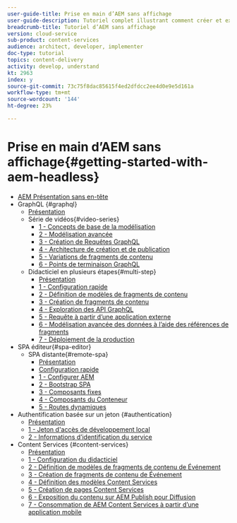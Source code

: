 ```yaml
---
user-guide-title: Prise en main d’AEM sans affichage
user-guide-description: Tutoriel complet illustrant comment créer et exposer du contenu à l’aide d’AEM sans affichage.
breadcrumb-title: Tutoriel d’AEM sans affichage
version: cloud-service
sub-product: content-services
audience: architect, developer, implementer
doc-type: tutorial
topics: content-delivery
activity: develop, understand
kt: 2963
index: y
source-git-commit: 73c75f8dac85615f4ed2dfdcc2ee4d0e9e5d161a
workflow-type: tm+mt
source-wordcount: '144'
ht-degree: 23%

---
```



# Prise en main d’AEM sans affichage{#getting-started-with-aem-headless}

+ [AEM Présentation sans en-tête](./overview.md)
+ GraphQL {#graphql}
   + [Présentation](./graphql/overview.md)
   + Série de vidéos{#video-series}
      + [1 - Concepts de base de la modélisation](./graphql/video-series/modeling-basics.md)
      + [2 - Modélisation avancée](./graphql/video-series/advanced-modeling.md)
      + [3 - Création de Requêtes GraphQL](./graphql/video-series/creating-graphql-queries.md)
      + [4 - Architecture de création et de publication](./graphql/video-series/author-publish-architecture.md)
      + [5 - Variations de fragments de contenu](./graphql/video-series/content-fragment-variations.md)
      + [6 - Points de terminaison GraphQL](./graphql/video-series/graphql-endpoints.md)
   + Didacticiel en plusieurs étapes{#multi-step}
      + [Présentation](./graphql/multi-step/overview.md)
      + [1 - Configuration rapide](./graphql/multi-step/setup.md)
      + [2 - Définition de modèles de fragments de contenu](./graphql/multi-step/content-fragment-models.md)
      + [3 - Création de fragments de contenu](./graphql/multi-step/author-content-fragments.md)
      + [4 - Exploration des API GraphQL](./graphql/multi-step/explore-graphql-api.md)
      + [5 - Requête à partir d’une application externe](./graphql/multi-step/graphql-and-external-app.md)
      + [6 - Modélisation avancée des données à l’aide des références de fragments](./graphql/multi-step/fragment-references.md)
      + [7 - Déploiement de la production](./graphql/multi-step/production-deployment.md)
+ SPA éditeur{#spa-editor}
   + SPA distante{#remote-spa}
      + [Présentation](./spa-editor/remote-spa/overview.md)
      + [Configuration rapide](./spa-editor/remote-spa/quick-setup.md)
      + [1 - Configurer AEM](./spa-editor/remote-spa/aem-configure.md)
      + [2 - Bootstrap SPA](./spa-editor/remote-spa/spa-bootstrap.md)
      + [3 - Composants fixes](./spa-editor/remote-spa/spa-fixed-component.md)
      + [4 - Composants du Conteneur](./spa-editor/remote-spa/spa-container-component.md)
      + [5 - Routes dynamiques](./spa-editor/remote-spa/spa-dynamic-routes.md)
+ Authentification basée sur un jeton {#authentication}
   + [Présentation](./authentication/overview.md)
   + [1 - Jeton d&#39;accès de développement local](./authentication/local-development-access-token.md)
   + [2 - Informations d’identification du service](./authentication/service-credentials.md)
+ Content Services {#content-services}
   + [Présentation](./content-services/overview.md)
   + [1 - Configuration du didacticiel](./content-services/chapter-1.md)
   + [2 - Définition de modèles de fragments de contenu de Événement](./content-services/chapter-2.md)
   + [3 - Création de fragments de contenu de Événement](./content-services/chapter-3.md)
   + [4 - Définition des modèles Content Services](./content-services/chapter-4.md)
   + [5 - Création de pages Content Services](./content-services/chapter-5.md)
   + [6 - Exposition du contenu sur AEM Publish pour Diffusion](./content-services/chapter-6.md)
   + [7 - Consommation de AEM Content Services à partir d’une application mobile](./content-services/chapter-7.md)
